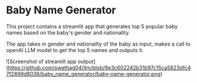 # Baby Name Generator


This project contains a streamlit app that generates top 5 popular baby names based on the baby's gender and nationality. 

The app takes in gender and nationailty of the baby as input, makes a call to openAI LLM model to get the top 5 names and outputs it.

![Screenshot of streamlit app output]
(https://github.com/swethag04/llm/blob/9e3c602242b31b97c15ca5823dfc47f2899d8036/baby_name_generator/baby-name-generator.png)
